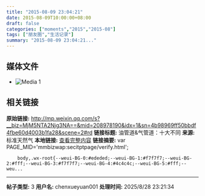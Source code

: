 ```yaml
---
title: "2015-08-09 23:04:21"
date: 2015-08-09T10:00:00+08:00
draft: false
categories: ["moments","2015","2015-08"]
tags: ["朋友圈","生活记录"]
summary: "2015-08-09 23:04:21..."
---
```


## 媒体文件

- ![Media 1](/Moments/photos/2015-08-09/201508092304210.jpg)

## 相关链接

**原始链接:** http://mp.weixin.qq.com/s?__biz=MjM5NTA2Njg3NA==&mid=208978190&idx=1&sn=4b98969ff50bbdf4fbe60d4003b1fa28&scene=2#rd
**链接标题:** 油管道&气管道：十大不同
**来源:** 标准天然气
**本地链接:** [查看完整内容](/link_content/2015/08/2015-08-09/link_content/)
**链接摘要:** var PAGE_MID='mmbizwap:secitptpage/verify.html';

        
        body,.wx-root{--weui-BG-0:#ededed;--weui-BG-1:#f7f7f7;--weui-BG-2:#fff;--weui-BG-3:#f7f7f7;--weui-BG-4:#4c4c4c;--weui-BG-5:#fff;--weu...

---

**帖子类型:** 3
**用户名:** chenxueyuan001
**处理时间:** 2025/8/28 23:21:34